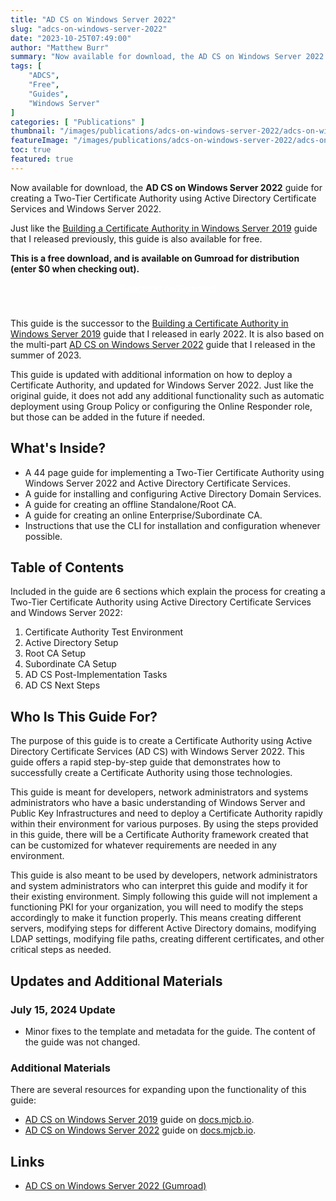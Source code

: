 ```yaml
---
title: "AD CS on Windows Server 2022"
slug: "adcs-on-windows-server-2022"
date: "2023-10-25T07:49:00"
author: "Matthew Burr"
summary: "Now available for download, the AD CS on Windows Server 2022 guide for creating a Two-Tier Certificate Authority using Active Directory Certificate Services and Windows Server 2022. This guide offers a rapid deployment of a Two-Tier Certificate Authority using Windows Server."
tags: [
    "ADCS",
    "Free",
    "Guides",
    "Windows Server"
]
categories: [ "Publications" ]
thumbnail: "/images/publications/adcs-on-windows-server-2022/adcs-on-windows-server-2022-thumbnail.png"
featureImage: "/images/publications/adcs-on-windows-server-2022/adcs-on-windows-server-2022-featured.png"
toc: true
featured: true
---
```


Now available for download, the **AD CS on Windows Server 2022** guide for creating a Two-Tier Certificate Authority using Active Directory Certificate Services and Windows Server 2022.

Just like the [Building a Certificate Authority in Windows Server 2019](/publications/building-a-certificate-authority-in-windows-server-2019/) guide that I released previously, this guide is also available for free.

**This is a free download, and is available on Gumroad for distribution (enter $0 when checking out).**

<div style="text-align:center; padding-top: 0px; padding-bottom: 25px;">
    <a href="https://store.mjcb.io/l/adcs-on-windows-server-2022/" style="color: #ffffff; cursor: pointer;" class="button mt-1" role="button" title="Download on Gumroad">Download on Gumroad</a>
</div>

This guide is the successor to the [Building a Certificate Authority in Windows Server 2019](/publications/building-a-certificate-authority-in-windows-server-2019/) guide that I released in early 2022. It is also based on the multi-part [AD CS on Windows Server 2022](https://docs.mjcb.io/microsoft/windows-server/windows-server-roles-features/adcs/adcs-windows-server-2022/) guide that I released in the summer of 2023.

This guide is updated with additional information on how to deploy a Certificate Authority, and updated for Windows Server 2022. Just like the original guide, it does not add any additional functionality such as automatic deployment using Group Policy or configuring the Online Responder role, but those can be added in the future if needed.

## What's Inside? ##

* A 44 page guide for implementing a Two-Tier Certificate Authority using Windows Server 2022 and Active Directory Certificate Services.
* A guide for installing and configuring Active Directory Domain Services.
* A guide for creating an offline Standalone/Root CA.
* A guide for creating an online Enterprise/Subordinate CA.
* Instructions that use the CLI for installation and configuration whenever possible.

## Table of Contents ##

Included in the guide are 6 sections which explain the process for creating a Two-Tier Certificate Authority using Active Directory Certificate Services and Windows Server 2022:

1. Certificate Authority Test Environment
2. Active Directory Setup
3. Root CA Setup
4. Subordinate CA Setup
5. AD CS Post-Implementation Tasks
6. AD CS Next Steps

## Who Is This Guide For? ##

The purpose of this guide is to create a Certificate Authority using Active Directory Certificate Services (AD CS) with Windows Server 2022. This guide offers a rapid step-by-step guide that demonstrates how to successfully create a Certificate Authority using those technologies.

This guide is meant for developers, network administrators and systems administrators who have a basic understanding of Windows Server and Public Key Infrastructures and need to deploy a Certificate Authority rapidly within their environment for various purposes. By using the steps provided in this guide, there will be a Certificate Authority framework created that can be customized for whatever requirements are needed in any environment.

This guide is also meant to be used by developers, network administrators and system administrators who can interpret this guide and modify it for their existing environment. Simply following this guide will not implement a functioning PKI for your organization, you will need to modify the steps accordingly to make it function properly. This means creating different servers, modifying steps for different Active Directory domains, modifying LDAP settings, modifying file paths, creating different certificates, and other critical steps as needed.

## Updates and Additional Materials ##

### July 15, 2024 Update ###

* Minor fixes to the template and metadata for the guide. The content of the guide was not changed.

### Additional Materials ###

There are several resources for expanding upon the functionality of this guide:

* [AD CS on Windows Server 2019](https://docs.mjcb.io/microsoft/windows-server/windows-server-roles-features/adcs/adcs-windows-server-2019/) guide on [docs.mjcb.io](https://docs.mjcb.io/).
* [AD CS on Windows Server 2022](https://docs.mjcb.io/microsoft/windows-server/windows-server-roles-features/adcs/adcs-windows-server-2022/) guide on [docs.mjcb.io](https://docs.mjcb.io/).

## Links ##

* [AD CS on Windows Server 2022 (Gumroad)](https://store.mjcb.io/l/adcs-on-windows-server-2022/)
